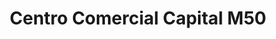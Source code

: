 ---
title: "Centro Comercial Capital M50"
url: /getafe/centro-comercial-capital-m50/
shop: centro comercial
---